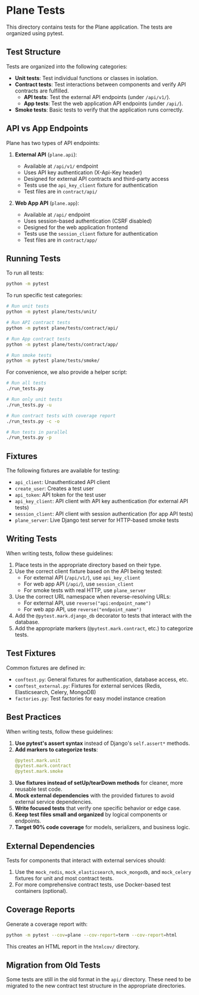 # Plane Tests

This directory contains tests for the Plane application. The tests are organized using pytest.

## Test Structure

Tests are organized into the following categories:

- **Unit tests**: Test individual functions or classes in isolation.
- **Contract tests**: Test interactions between components and verify API contracts are fulfilled.
  - **API tests**: Test the external API endpoints (under `/api/v1/`).
  - **App tests**: Test the web application API endpoints (under `/api/`).
- **Smoke tests**: Basic tests to verify that the application runs correctly.

## API vs App Endpoints

Plane has two types of API endpoints:

1. **External API** (`plane.api`):
   - Available at `/api/v1/` endpoint
   - Uses API key authentication (X-Api-Key header)
   - Designed for external API contracts and third-party access
   - Tests use the `api_key_client` fixture for authentication
   - Test files are in `contract/api/`

2. **Web App API** (`plane.app`):
   - Available at `/api/` endpoint
   - Uses session-based authentication (CSRF disabled)
   - Designed for the web application frontend
   - Tests use the `session_client` fixture for authentication
   - Test files are in `contract/app/`

## Running Tests

To run all tests:

```bash
python -m pytest
```

To run specific test categories:

```bash
# Run unit tests
python -m pytest plane/tests/unit/

# Run API contract tests
python -m pytest plane/tests/contract/api/

# Run App contract tests
python -m pytest plane/tests/contract/app/

# Run smoke tests
python -m pytest plane/tests/smoke/
```

For convenience, we also provide a helper script:

```bash
# Run all tests
./run_tests.py

# Run only unit tests
./run_tests.py -u

# Run contract tests with coverage report
./run_tests.py -c -o

# Run tests in parallel
./run_tests.py -p
```

## Fixtures

The following fixtures are available for testing:

- `api_client`: Unauthenticated API client
- `create_user`: Creates a test user
- `api_token`: API token for the test user
- `api_key_client`: API client with API key authentication (for external API tests)
- `session_client`: API client with session authentication (for app API tests)
- `plane_server`: Live Django test server for HTTP-based smoke tests

## Writing Tests

When writing tests, follow these guidelines:

1. Place tests in the appropriate directory based on their type.
2. Use the correct client fixture based on the API being tested:
   - For external API (`/api/v1/`), use `api_key_client`
   - For web app API (`/api/`), use `session_client`
   - For smoke tests with real HTTP, use `plane_server`
3. Use the correct URL namespace when reverse-resolving URLs:
   - For external API, use `reverse("api:endpoint_name")`  
   - For web app API, use `reverse("endpoint_name")`
4. Add the `@pytest.mark.django_db` decorator to tests that interact with the database.
5. Add the appropriate markers (`@pytest.mark.contract`, etc.) to categorize tests.

## Test Fixtures

Common fixtures are defined in:

- `conftest.py`: General fixtures for authentication, database access, etc.
- `conftest_external.py`: Fixtures for external services (Redis, Elasticsearch, Celery, MongoDB)
- `factories.py`: Test factories for easy model instance creation

## Best Practices

When writing tests, follow these guidelines:

1. **Use pytest's assert syntax** instead of Django's `self.assert*` methods.
2. **Add markers to categorize tests**:
   ```python
   @pytest.mark.unit
   @pytest.mark.contract
   @pytest.mark.smoke
   ```
3. **Use fixtures instead of setUp/tearDown methods** for cleaner, more reusable test code.
4. **Mock external dependencies** with the provided fixtures to avoid external service dependencies.
5. **Write focused tests** that verify one specific behavior or edge case.
6. **Keep test files small and organized** by logical components or endpoints.
7. **Target 90% code coverage** for models, serializers, and business logic.

## External Dependencies

Tests for components that interact with external services should:

1. Use the `mock_redis`, `mock_elasticsearch`, `mock_mongodb`, and `mock_celery` fixtures for unit and most contract tests.
2. For more comprehensive contract tests, use Docker-based test containers (optional).

## Coverage Reports

Generate a coverage report with:

```bash
python -m pytest --cov=plane --cov-report=term --cov-report=html
```

This creates an HTML report in the `htmlcov/` directory.

## Migration from Old Tests

Some tests are still in the old format in the `api/` directory. These need to be migrated to the new contract test structure in the appropriate directories. 